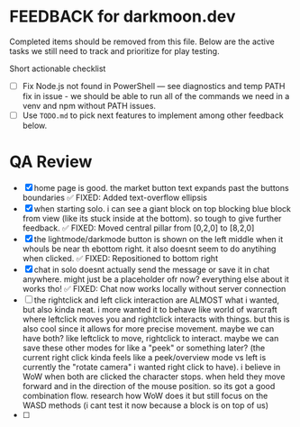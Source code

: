 # FEEDBACK for darkmoon.dev

Completed items should be removed from this file. Below are the active tasks we still need to track and prioritize for play testing.

Short actionable checklist

- [ ] Fix Node.js not found in PowerShell — see diagnostics and temp PATH fix in issue - we should be able to run all of the commands we need in a venv and npm without PATH issues.
- [ ] Use `TODO.md` to pick next features to implement among other feedback below.

# QA Review

- [x] home page is good. the market button text expands past the buttons boundaries ✅ FIXED: Added text-overflow ellipsis
- [x] when starting solo. i can see a giant block on top blocking blue block from view (like its stuck inside at the bottom). so tough to give further feedback. ✅ FIXED: Moved central pillar from [0,2,0] to [8,2,0]
- [x] the lightmode/darkmode button is shown on the left middle when it whouls be near th ebottom right. it also doesnt seem to do anytihing when clicked. ✅ FIXED: Repositioned to bottom right
- [x] chat in solo doesnt actually send the message or save it in chat anywhere. might just be a placeholder ofr now? everything else about it works tho! ✅ FIXED: Chat now works locally without server connection
- [ ] the rightclick and left click interaction are ALMOST what i wanted, but also kinda neat. i more wanted it to behave like world of warcraft where leftclick moves you and rightclick interacts with things. but this is also cool since it allows for more precise movement. maybe we can have both? like leftclick to move, rightclick to interact. maybe we can save these other modes for like a "peek" or something later? (the current right click kinda feels like a peek/overview mode vs left is currently the "rotate camera" i wanted right click to have). i believe in WoW when both are clicked the character stops. when held they move forward and in the direction of the mouse position. so its got a good combination flow. research how WoW does it but still focus on the WASD methods (i cant test it now because a block is on top of us)
- [ ]
